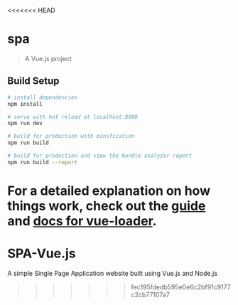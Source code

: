 <<<<<<< HEAD
# spa

> A Vue.js project

## Build Setup

``` bash
# install dependencies
npm install

# serve with hot reload at localhost:8080
npm run dev

# build for production with minification
npm run build

# build for production and view the bundle analyzer report
npm run build --report
```

For a detailed explanation on how things work, check out the [guide](http://vuejs-templates.github.io/webpack/) and [docs for vue-loader](http://vuejs.github.io/vue-loader).
=======
# SPA-Vue.js
A simple Single Page Application website built using Vue.js and Node.js
>>>>>>> fec195fdedb595e0e6c2bf91c9177c2cb77107a7
